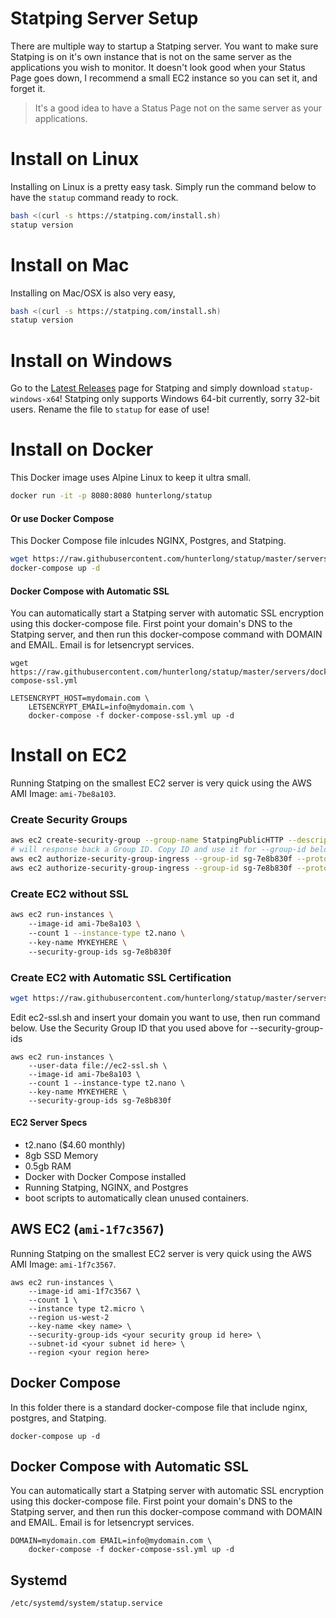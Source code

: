 # Statping Server Setup
There are multiple way to startup a Statping server. You want to make sure Statping is on it's own instance that is not on the same server as the applications you wish to monitor. 
It doesn't look good when your Status Page goes down, I recommend a small EC2 instance so you can set it, and forget it.

> It's a good idea to have a Status Page not on the same server as your applications. 

# Install on Linux
Installing on Linux is a pretty easy task. Simply run the command below to have the `statup` command ready to rock. 
```bash
bash <(curl -s https://statping.com/install.sh)
statup version
```

# Install on Mac
Installing on Mac/OSX is also very easy, 
```bash
bash <(curl -s https://statping.com/install.sh)
statup version
```

# Install on Windows
Go to the [Latest Releases](https://github.com/hunterlong/statping/releases/latest) page for Statping and simply download `statup-windows-x64`!
Statping only supports Windows 64-bit currently, sorry 32-bit users. Rename the file to `statup` for ease of use!

# Install on Docker
This Docker image uses Alpine Linux to keep it ultra small. 
```bash
docker run -it -p 8080:8080 hunterlong/statup
```
#### Or use Docker Compose
This Docker Compose file inlcudes NGINX, Postgres, and Statping.
```bash
wget https://raw.githubusercontent.com/hunterlong/statup/master/servers/docker-compose.yml
docker-compose up -d
```

#### Docker Compose with Automatic SSL
You can automatically start a Statping server with automatic SSL encryption using this docker-compose file. First point your domain's DNS to the Statping server, and then run this docker-compose command with DOMAIN and EMAIL. Email is for letsencrypt services.
```
wget https://raw.githubusercontent.com/hunterlong/statup/master/servers/docker-compose-ssl.yml

LETSENCRYPT_HOST=mydomain.com \ 
    LETSENCRYPT_EMAIL=info@mydomain.com \
    docker-compose -f docker-compose-ssl.yml up -d
```

# Install on EC2
Running Statping on the smallest EC2 server is very quick using the AWS AMI Image: `ami-7be8a103`.

### Create Security Groups
```bash
aws ec2 create-security-group --group-name StatpingPublicHTTP --description "Statping HTTP Server on port 80 and 443"
# will response back a Group ID. Copy ID and use it for --group-id below.
aws ec2 authorize-security-group-ingress --group-id sg-7e8b830f --protocol tcp --port 80 --cidr 0.0.0.0/0
aws ec2 authorize-security-group-ingress --group-id sg-7e8b830f --protocol tcp --port 443 --cidr 0.0.0.0/0
```
### Create EC2 without SSL
```bash
aws ec2 run-instances \ 
    --image-id ami-7be8a103 \ 
    --count 1 --instance-type t2.nano \ 
    --key-name MYKEYHERE \ 
    --security-group-ids sg-7e8b830f
```
### Create EC2 with Automatic SSL Certification
```bash
wget https://raw.githubusercontent.com/hunterlong/statup/master/servers/ec2-ssl.sh
```
Edit ec2-ssl.sh and insert your domain you want to use, then run command below. Use the Security Group ID that you used above for --security-group-ids
```
aws ec2 run-instances \ 
    --user-data file://ec2-ssl.sh \ 
    --image-id ami-7be8a103 \ 
    --count 1 --instance-type t2.nano \ 
    --key-name MYKEYHERE \ 
    --security-group-ids sg-7e8b830f
```

#### EC2 Server Specs
- t2.nano ($4.60 monthly)
- 8gb SSD Memory
- 0.5gb RAM
- Docker with Docker Compose installed
- Running Statping, NGINX, and Postgres
- boot scripts to automatically clean unused containers.


## AWS EC2 (`ami-1f7c3567`)
Running Statping on the smallest EC2 server is very quick using the AWS AMI Image: `ami-1f7c3567`.
```
aws ec2 run-instances \ 
    --image-id ami-1f7c3567 \
    --count 1 \ 
    --instance type t2.micro \ 
    --region us-west-2
    --key-name <key name> \ 
    --security-group-ids <your security group id here> \ 
    --subnet-id <your subnet id here> \ 
    --region <your region here>
```

## Docker Compose
In this folder there is a standard docker-compose file that include nginx, postgres, and Statping. 
```$xslt
docker-compose up -d
```

## Docker Compose with Automatic SSL
You can automatically start a Statping server with automatic SSL encryption using this docker-compose file. First point your domain's DNS to the Statping server, and then run this docker-compose command with DOMAIN and EMAIL. Email is for letsencrypt services.
```
DOMAIN=mydomain.com EMAIL=info@mydomain.com \
    docker-compose -f docker-compose-ssl.yml up -d
```

## Systemd
```$xslt
/etc/systemd/system/statup.service


```